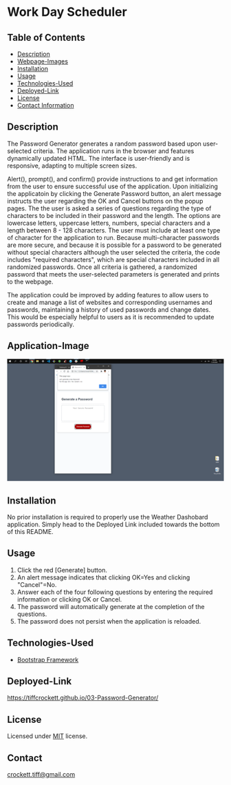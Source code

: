 # Work Day Scheduler

## Table of Contents
* [Description](#description)
* [Webpage-Images](#webpage-images)
* [Installation](#installation)
* [Usage](#usage)
* [Technologies-Used](#technologies-used)
* [Deployed-Link](#deployed-link)
* [License](#license)
* [Contact Information](#contact)


## Description

The Password Generator generates a random password based upon user-selected criteria.  The application runs in the browser and features dynamically updated HTML.  The interface is user-friendly and is responsive, adapting to multiple screen sizes.

Alert(), prompt(), and confirm() provide instructions to and get information from the user to ensure successful use of the application.  Upon initializing the applicatoin by clicking the Generate Password button, an alert message instructs the user regarding the OK and Cancel buttons on the popup pages.  The the user is asked a series of questions regarding the type of characters to be included in their password and the length.  The options are lowercase letters, uppercase letters, numbers, special characters and a length between 8 - 128 characters.  The user must include at least one type of character for the application to run.  Because multi-character passwords are more secure, and because it is possible for a password to be generated without special characters although the user selected the criteria, the code includes "required characters", which are special characters included in all randomized passwords. Once all criteria is gathered, a randomized password that meets the user-selected parameters is generated and prints to the webpage. 


The application could be improved by adding features to allow users to create and manage a list of websites and corresponding usernames and passwords, maintaining a history of used passwords and change dates.  This would be especially helpful to users as it is recommended to update passwords periodically. 


## Application-Image

![Screenshot of webpage](https://github.com/tiffcrockett/03-Password-Generator/blob/main/assets/images/PswdGenScrn.png)

## Installation

No prior installation is required to properly use the Weather Dashobard application. Simply head to the Deployed Link included towards the bottom of this README.

## Usage

1. Click the red [Generate] button.
2. An alert message indicates that clicking OK=Yes and clicking "Cancel"=No.
3. Answer each of the four following questions by entering the required information or clicking OK or Cancel.
4. The password will automatically generate at the completion of the questions. 
5. The password does not persist when the application is reloaded.

## Technologies-Used

* [Bootstrap Framework](https://getbootstrap.com/)

## Deployed-Link

https://tiffcrockett.github.io/03-Password-Generator/

## License

Licensed under [MIT](https://choosealicense.com/licenses/mit/) license.  

## Contact

crockett.tiff@gmail.com

